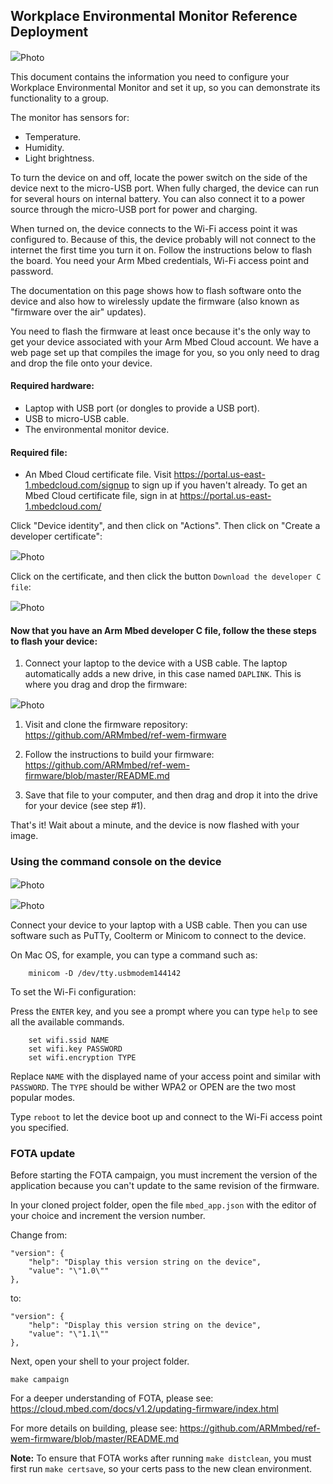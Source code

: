 
## Workplace Environmental Monitor Reference Deployment

<span class="images">![](https://s3.us-west-2.amazonaws.com/reference-docs-images/work_environ_mon_docs/IMG_1254.png)<span>Photo</span></span>

This document contains the information you need to configure your Workplace Environmental Monitor and set it up, so you can demonstrate its functionality to a group.

The monitor has sensors for:

- Temperature.
- Humidity.
- Light brightness.

To turn the device on and off, locate the power switch on the side of the device next to the micro-USB port. When fully charged, the device can run for several hours on internal battery. You can also connect it to a power source through the micro-USB port for power and charging.

When turned on, the device connects to the Wi-Fi access point it was configured to. Because of this, the device probably will not connect to the internet the first time you turn it on. Follow the instructions below to flash the board. You need your Arm Mbed credentials, Wi-Fi access point and password.

The documentation on this page shows how to flash software onto the device and also how to wirelessly update the firmware (also known as "firmware over the air" updates).

You need to flash the firmware at least once because it's the only way to get your device associated with your Arm Mbed Cloud account. We have a web page set up that compiles the image for you, so you only need to drag and drop the file onto your device.

#### Required hardware:

- Laptop with USB port (or dongles to provide a USB port).
- USB to micro-USB cable.
- The environmental monitor device.

#### Required file:

- An Mbed Cloud certificate file. Visit https://portal.us-east-1.mbedcloud.com/signup to sign up if you haven't already.
To get an Mbed Cloud certificate file, sign in at https://portal.us-east-1.mbedcloud.com/

Click "Device identity", and then click on "Actions". Then click on "Create a developer certificate":

<span class="images">![](https://s3.us-west-2.amazonaws.com/reference-docs-images/work_environ_mon_docs/mbed_create_cert.png)<span>Photo</span></span>

Click on the certificate, and then click the button `Download the developer C file`:

<span class="images">![](https://s3.us-west-2.amazonaws.com/reference-docs-images/work_environ_mon_docs/mbed_cloud_cert_download.png)<span>Photo</span></span>

#### Now that you have an Arm Mbed developer C file, follow the these steps to flash your device:

1. Connect your laptop to the device with a USB cable. The laptop automatically adds a new drive, in this case named `DAPLINK`. This is where you drag and drop the firmware:


<span class="images">![](https://s3.us-west-2.amazonaws.com/reference-docs-images/work_environ_mon_docs/image3.jpeg)<span>Photo</span></span>

1. Visit and clone the firmware repository: https://github.com/ARMmbed/ref-wem-firmware

1. Follow the instructions to build your firmware: https://github.com/ARMmbed/ref-wem-firmware/blob/master/README.md 

1. Save that file to your computer, and then drag and drop it into the drive for your device (see step #1).

That's it! Wait about a minute, and the device is now flashed with your image.

### Using the command console on the device

<span class="images">![](https://s3.us-west-2.amazonaws.com/reference-docs-images/work_environ_mon_docs/ScreenShot2017-12-05at2.34.23PM.jpeg)<span>Photo</span></span>

<span class="images">![](https://s3.us-west-2.amazonaws.com/reference-docs-images/work_environ_mon_docs/IMG_2039.jpg)<span>Photo</span></span>

Connect your device to your laptop with a USB cable. Then you can use software such as PuTTy, Coolterm or Minicom to connect to the device.

On Mac OS, for example, you can type a command such as:

```
    minicom -D /dev/tty.usbmodem144142
```

To set the Wi-Fi configuration:

Press the `ENTER` key, and you see a prompt where you can type `help` to see all the available commands.

```
    set wifi.ssid NAME
    set wifi.key PASSWORD
    set wifi.encryption TYPE
```

Replace `NAME` with the displayed name of your access point and similar with `PASSWORD`. The `TYPE` should be wither WPA2 or OPEN are the two most popular modes.

Type `reboot` to let the device boot up and connect to the Wi-Fi access point you specified.

### FOTA update

Before starting the FOTA campaign, you must increment the version of the application because you can't update to the same revision of the firmware.

In your cloned project folder, open the file `mbed_app.json` with the editor of your choice and increment the version number.

Change from:

```
"version": {
    "help": "Display this version string on the device",
    "value": "\"1.0\""
},
```

to:

```
"version": {
    "help": "Display this version string on the device",
    "value": "\"1.1\""
},
```

Next, open your shell to your project folder. 

```
make campaign
```

For a deeper understanding of FOTA, please see:
https://cloud.mbed.com/docs/v1.2/updating-firmware/index.html 

For more details on building, please see:
https://github.com/ARMmbed/ref-wem-firmware/blob/master/README.md 

<span class="notes">**Note:** To ensure that FOTA works after running `make distclean`, you must first run `make certsave`, so your certs pass to the new clean environment.</span>

